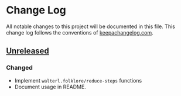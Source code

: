 # Change Log
All notable changes to this project will be documented in this file. This change log follows the conventions of [keepachangelog.com](http://keepachangelog.com/).

## [Unreleased]
### Changed
- Implement `walterl.folklore/reduce-steps` functions
- Document usage in README.

[Unreleased]: https://github.com/walterl/folklore
